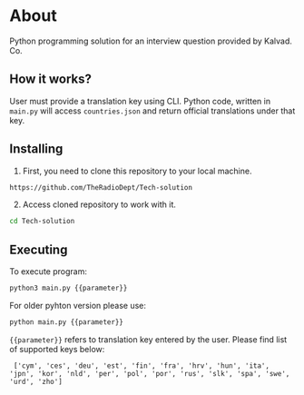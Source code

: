 
# About

Python programming solution for an interview question provided by Kalvad. Co. 

## How it works?  

User must provide a translation key using CLI. Python code, written in `main.py` will access `countries.json` and return official translations under that key. 

## Installing 

 1. First, you need to clone this repository to your local machine. 

```bash
https://github.com/TheRadioDept/Tech-solution
```
2. Access cloned repository to work with it. 

```bash
cd Tech-solution
```

## Executing

To execute program:  
```bash
python3 main.py {{parameter}} 
```
For older pyhton version please use: 
```bash
python main.py {{parameter}}
```
`{{parameter}}` refers to translation key entered by the user. Please find list of supported keys below: 

```
 ['cym', 'ces', 'deu', 'est', 'fin', 'fra', 'hrv', 'hun', 'ita', 'jpn', 'kor', 'nld', 'per', 'pol', 'por', 'rus', 'slk', 'spa', 'swe', 'urd', 'zho']
 ```









